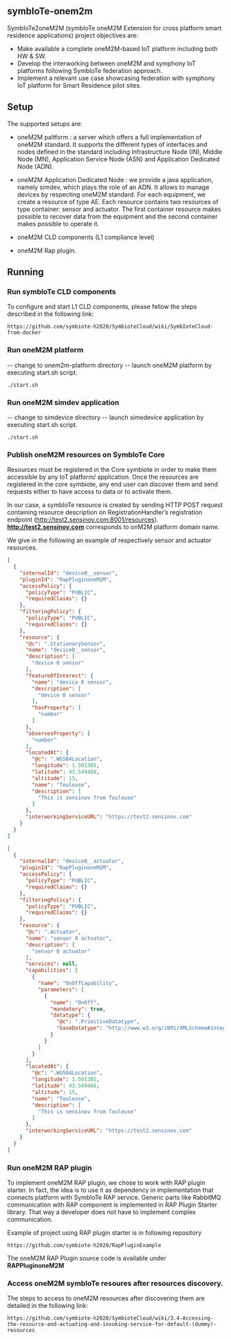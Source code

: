 symbIoTe-onem2m
--------------------

SymbIoTe2oneM2M (symbIoTe oneM2M Extension for cross platform smart residence applications) project objectives are: 

- Make available a complete oneM2M-based IoT platform including both HW & SW. 
- Develop the interworking between oneM2M and symphony IoT platforms following SymbIoTe federation approach. 
- Implement a relevant use case showcasing federation with symphony IoT platform for Smart Residence pilot sites.

Setup
--------------------

The supported setups are:

- oneM2M paltform : a server which offers a full implementation of oneM2M standard. It supports the different types of interfaces and nodes defined in the standard including Infrastructure Node (IN), Middle Node (MN), Application Service Node (ASN) and Application Dedicated Node (ADN).

- oneM2M Application Dedicated Node : we provide a java application, namely simdev, which plays the role of an ADN. It allows to manage devices by respecting oneM2M standard. For each equipment, we create a resource of type AE. Each resource contains two resources of type container: sensor and actuator. The first container resource makes possible to recover data from the equipment and the second container makes possible to operate it.

- oneM2M CLD components (L1 compliance level) 

- oneM2M Rap plugin. 


Running
-------------------

### Run symbIoTe CLD components

To configure and start L1 CLD components, please fellow the steps described in the following link: 
```
https://github.com/symbiote-h2020/SymbioteCloud/wiki/SymbIoteCloud-from-docker
```

### Run oneM2M platform

-- change to onem2m-platform directory 
-- launch oneM2M platform by executing start.sh script. 
```
./start.sh 
```


### Run oneM2M simdev application 
-- change to simdevice directory 
-- launch simedevice application by executing start.sh script. 
```
./start.sh 
```

### Publish oneM2M resources on SymbIoTe Core
Resources must be registered in the Core symbiote in order to make them accessible by any IoT platform/ application. Once the resources are registered in the core symbiote, any end user can discover them and send requests either to have access to data or to activate them.

In our case, a symbIoTe resource is created by sending HTTP POST request containing resource description on RegistrationHandler’s registration endpoint (http://test2.sensinov.com:8001/resources). **http://test2.sensinov.com** corresponds to onM2M platform domain name. 

We give in the following an example of respectively sensor and actuator resources. 
```json
[
  {
    "internalId": "device0__sensor",
    "pluginId": "RapPluginoneM2M",
    "accessPolicy": {
      "policyType": "PUBLIC",
      "requiredClaims": {}
    },
    "filteringPolicy": {
      "policyType": "PUBLIC",
      "requiredClaims": {}
    },
    "resource": {
      "@c": ".StationarySensor",
      "name": "device0__sensor",
      "description": [
        "device 0 sensor"
      ],
      "featureOfInterest": {
        "name": "device 0 sensor",
        "description": [
          "device 0 sensor"
        ],
        "hasProperty": [
          "number"
        ]
      },
      "observesProperty": [
        "number"
      ],
      "locatedAt": {
        "@c": ".WGS84Location",
        "longitude": 1.501385,
        "latitude": 43.549468,
        "altitude": 15,
        "name": "Toulouse",
        "description": [
          "This is sensinov from Toulouse"
        ]
      },
      "interworkingServiceURL": "https://test2.sensinov.com"
    }
  }
]
```

```json
[
  {
    "internalId": "device0__actuator",
    "pluginId": "RapPluginoneM2M",
    "accessPolicy": {
      "policyType": "PUBLIC",
      "requiredClaims": {}
    },
    "filteringPolicy": {
      "policyType": "PUBLIC",
      "requiredClaims": {}
    },
    "resource": {
      "@c": ".Actuator",
      "name": "sensor 0 actuator",
      "description": [
        "sensor 0 actuator"
      ],
      "services": null,
      "capabilities": [
        {
          "name": "OnOffCapability",
          "parameters": [
            {
              "name": "OnOff",
              "mandatory": true,
              "datatype": {
                "@c": ".PrimitiveDatatype",
                "baseDatatype": "http://www.w3.org/2001/XMLSchema#integer"
              }
            }
          ]
        }
      ],
      "locatedAt": {
        "@c": ".WGS84Location",
        "longitude": 1.501385,
        "latitude": 43.549468,
        "altitude": 15,
        "name": "Toulouse",
        "description": [
          "This is sensinov from Toulouse"
        ]
      },
      "interworkingServiceURL": "https://test2.sensinov.com"
    }
  }
]
```

### Run oneM2M RAP plugin

To implement oneM2M RAP plugin, we chose to work with RAP plugin starter. In fact, the idea is to use it as dependency in implementation that connects platform with SymbIoTe RAP service. Generic parts like RabbitMQ communication with RAP component is implemented in RAP Plugin Starter library. That way a developer does not have to implement complex communication.

Example of project using RAP plugin starter is in following repository 
```
https://github.com/symbiote-h2020/RapPluginExample
```

The oneM2M RAP Plugin source code is available under **RAPPluginoneM2M**

### Access oneM2M symbIoTe resoures after resources discovery. 

The steps to access to oneM2M resources after discovering them are detailed in the following link: 
```
https://github.com/symbiote-h2020/SymbioteCloud/wiki/3.4-Accessing-the-resource-and-actuating-and-invoking-service-for-default-(dummy)-resources
```
